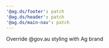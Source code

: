 ```yaml
---
'@ag.ds/footer': patch
'@ag.ds/header': patch
'@ag.ds/main-nav': patch
---
```


Override @gov.au styling with Ag brand
